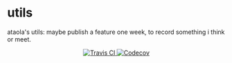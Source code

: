 # utils

ataola's utils: maybe publish a feature one week, to record something i think or meet.

<p align="center">
  <a href="https://travis-ci.com/github/ataola/utils" target="_blank" rel="noopener noreferrer">
    <img alt="Travis CI" src="https://img.shields.io/travis/ataola/utils.svg">
  </a>
  <a href="https://codecov.io/gh/ataola/utils" target="_blank" rel="noopener noreferrer">
    <img alt="Codecov" src="https://img.shields.io/codecov/c/github/ataola/utils.svg">
  </a>
</p>
